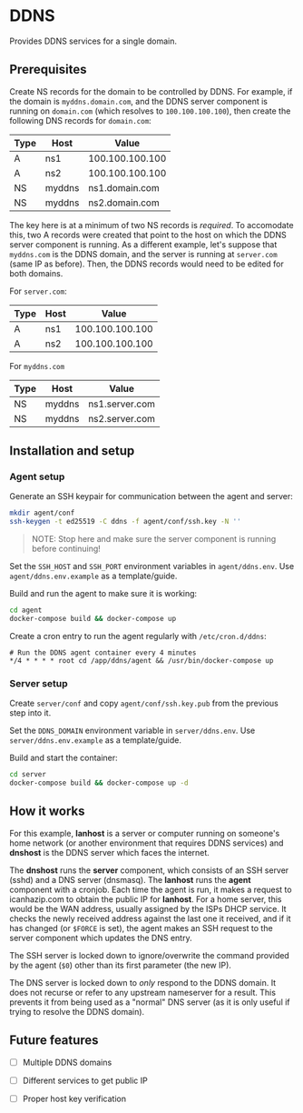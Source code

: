 # DDNS

Provides DDNS services for a single domain.

## Prerequisites

Create NS records for the domain to be controlled by DDNS. For example, if the
domain is `myddns.domain.com`, and the DDNS server component is running on
`domain.com` (which resolves to `100.100.100.100`), then create the following
DNS records for `domain.com`:

| Type | Host   | Value           |
|------|--------|-----------------|
| A    | ns1    | 100.100.100.100 |
| A    | ns2    | 100.100.100.100 |
| NS   | myddns | ns1.domain.com  |
| NS   | myddns | ns2.domain.com  |

The key here is at a minimum of two NS records is *required*. To accomodate
this, two A records were created that point to the host on which the DDNS
server component is running. As a different example, let's suppose that
`myddns.com` is the DDNS domain, and the server is running at `server.com`
(same IP as before). Then, the DDNS records would need to be edited for both
domains.

For `server.com`:

| Type | Host   | Value           |
|------|--------|-----------------|
| A    | ns1    | 100.100.100.100 |
| A    | ns2    | 100.100.100.100 |

For `myddns.com`

| Type | Host   | Value           |
|------|--------|-----------------|
| NS   | myddns | ns1.server.com  |
| NS   | myddns | ns2.server.com  |

## Installation and setup

### Agent setup

Generate an SSH keypair for communication between the agent and server:
```bash
mkdir agent/conf
ssh-keygen -t ed25519 -C ddns -f agent/conf/ssh.key -N ''
```

> NOTE: Stop here and make sure the server component is running before
continuing!

Set the `SSH_HOST` and `SSH_PORT` environment variables in `agent/ddns.env`.
Use `agent/ddns.env.example` as a template/guide.

Build and run the agent to make sure it is working:
```bash
cd agent
docker-compose build && docker-compose up
```

Create a cron entry to run the agent regularly with `/etc/cron.d/ddns`:
```cron
# Run the DDNS agent container every 4 minutes
*/4 * * * * root cd /app/ddns/agent && /usr/bin/docker-compose up
```

### Server setup

Create `server/conf` and copy `agent/conf/ssh.key.pub` from the previous step
into it.

Set the `DDNS_DOMAIN` environment variable in `server/ddns.env`. Use
`server/ddns.env.example` as a template/guide.

Build and start the container:
```bash
cd server
docker-compose build && docker-compose up -d
```

## How it works

For this example, **lanhost** is a server or computer running on someone's home
network (or another environment that requires DDNS services) and **dnshost** is
the DDNS server which faces the internet.

The **dnshost** runs the **server** component, which consists of an SSH server
(sshd) and a DNS server (dnsmasq). The **lanhost** runs the **agent** component
with a cronjob. Each time the agent is run, it makes a request to icanhazip.com
to obtain the public IP for **lanhost**. For a home server, this would be the
WAN address, usually assigned by the ISPs DHCP service. It checks the newly
received address against the last one it received, and if it has changed (or
`$FORCE` is set), the agent makes an SSH request to the server component which
updates the DNS entry.

The SSH server is locked down to ignore/overwrite the command provided by the
agent (`$0`) other than its first parameter (the new IP).

The DNS server is locked down to *only* respond to the DDNS domain. It does not
recurse or refer to any upstream nameserver for a result. This prevents it from
being used as a "normal" DNS server (as it is only useful if trying to resolve
the DDNS domain).

## Future features

- [ ] Multiple DDNS domains
- [ ] Different services to get public IP
- [ ] Proper host key verification

